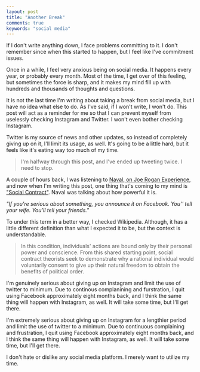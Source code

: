 ```yaml
---
layout: post
title: "Another Break"
comments: true
keywords: "social media"
---
```


If I don't write anything down, I face problems committing to it. I don't remember since when this started to happen, but I feel like I've commitment issues.

Once in a while, I feel very anxious being on social media. It happens every year, or probably every month. Most of the time, I get over of this feeling, but sometimes the force is sharp, and it makes my mind fill up with hundreds and thousands of thoughts and questions.

It is not the last time I'm writing about taking a break from social media, but I have no idea what else to do.  As I've said, if I won't write, I won't do. This post will act as a reminder for me so that I can prevent myself from uselessly checking Instagram and Twitter. I won't even bother checking Instagram.

Twitter is my source of news and other updates, so instead of completely giving up on it, I'll limit its usage, as well. It's going to be a little hard, but it feels like it's eating way too much of my time.

> I'm halfway through this post, and I've ended up tweeting twice. I need to stop. 

A couple of hours back, I was listening to [Naval, on Joe Rogan Experience](https://www.youtube.com/watch?v=3qHkcs3kG44), and now when I'm writing this post, one thing that's coming to my mind is ["Social Contract"](https://en.wikipedia.org/wiki/Social_contract). Naval was talking about how powerful it is.

*"If you're serious about something, you announce it on Facebook. You'' tell your wife. You'll tell your friends."*

To under this term in a better way, I checked Wikipedia. Although, it has a little different definition than what I expected it to be, but the context is understandable.

> In this condition, individuals' actions are bound only by their personal power and conscience. From this shared starting point, social contract theorists seek to demonstrate why a rational individual would voluntarily consent to give up their natural freedom to obtain the benefits of political order.

I'm genuinely serious about giving up on Instagram and limit the use of twitter to minimum. Due to continous complanining and furstration, I quit using Facebook approximately eight months back, and I think the same thing will happen with Instagram, as well. It will take some time, but I'll get there.

I'm extremely serious about giving up on Instagram for a lengthier period and limit the use of twitter to a minimum. Due to continuous complaining and frustration, I quit using Facebook approximately eight months back, and I think the same thing will happen with Instagram, as well. It will take some time, but I'll get there.

I don't hate or dislike any social media platform. I merely want to utilize my time.